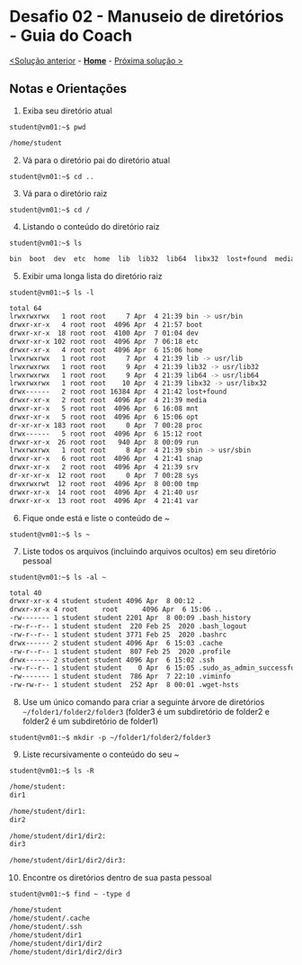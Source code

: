 # Desafio 02 - Manuseio de diretórios - Guia do Coach

[<Solução anterior](./Solution-01.md) - **[Home](./README.md)** - [Próxima solução >](./Solution-03.md)

## Notas e Orientações
1. Exiba seu diretório atual

`student@vm01:~$ pwd`

```bash
/home/student
```

2. Vá para o diretório pai do diretório atual

`student@vm01:~$ cd ..`

3. Vá para o diretório raiz

`student@vm01:~$ cd /`

4. Listando o conteúdo do diretório raiz

`student@vm01:~$ ls`

```bash
bin  boot  dev  etc  home  lib  lib32  lib64  libx32  lost+found  media  mnt  opt  proc  root  run  sbin  snap  srv  sys  tmp  usr  var
```

5. Exibir uma longa lista do diretório raiz

`student@vm01:~$ ls -l`

```bash
total 64
lrwxrwxrwx   1 root root     7 Apr  4 21:39 bin -> usr/bin
drwxr-xr-x   4 root root  4096 Apr  4 21:57 boot
drwxr-xr-x  18 root root  4100 Apr  7 01:04 dev
drwxr-xr-x 102 root root  4096 Apr  7 06:18 etc
drwxr-xr-x   4 root root  4096 Apr  6 15:06 home
lrwxrwxrwx   1 root root     7 Apr  4 21:39 lib -> usr/lib
lrwxrwxrwx   1 root root     9 Apr  4 21:39 lib32 -> usr/lib32
lrwxrwxrwx   1 root root     9 Apr  4 21:39 lib64 -> usr/lib64
lrwxrwxrwx   1 root root    10 Apr  4 21:39 libx32 -> usr/libx32
drwx------   2 root root 16384 Apr  4 21:42 lost+found
drwxr-xr-x   2 root root  4096 Apr  4 21:39 media
drwxr-xr-x   5 root root  4096 Apr  6 16:08 mnt
drwxr-xr-x   5 root root  4096 Apr  6 15:06 opt
dr-xr-xr-x 183 root root     0 Apr  7 00:28 proc
drwx------   5 root root  4096 Apr  6 15:12 root
drwxr-xr-x  26 root root   940 Apr  8 00:09 run
lrwxrwxrwx   1 root root     8 Apr  4 21:39 sbin -> usr/sbin
drwxr-xr-x   6 root root  4096 Apr  4 21:41 snap
drwxr-xr-x   2 root root  4096 Apr  4 21:39 srv
dr-xr-xr-x  12 root root     0 Apr  7 00:28 sys
drwxrwxrwt  12 root root  4096 Apr  8 00:00 tmp
drwxr-xr-x  14 root root  4096 Apr  4 21:40 usr
drwxr-xr-x  13 root root  4096 Apr  4 21:41 var
```

6. Fique onde está e liste o conteúdo de ~

`student@vm01:~$ ls ~`

7. Liste todos os arquivos (incluindo arquivos ocultos) em seu diretório pessoal

`student@vm01:~$ ls -al ~`

```bash
total 40
drwxr-xr-x 4 student student 4096 Apr  8 00:12 .
drwxr-xr-x 4 root      root      4096 Apr  6 15:06 ..
-rw------- 1 student student 2201 Apr  8 00:09 .bash_history
-rw-r--r-- 1 student student  220 Feb 25  2020 .bash_logout
-rw-r--r-- 1 student student 3771 Feb 25  2020 .bashrc
drwx------ 2 student student 4096 Apr  6 15:03 .cache
-rw-r--r-- 1 student student  807 Feb 25  2020 .profile
drwx------ 2 student student 4096 Apr  6 15:02 .ssh
-rw-r--r-- 1 student student    0 Apr  6 15:05 .sudo_as_admin_successful
-rw------- 1 student student  786 Apr  7 22:10 .viminfo
-rw-rw-r-- 1 student student  252 Apr  8 00:01 .wget-hsts
```

8. Use um único comando para criar a seguinte árvore de diretórios `~/folder1/folder2/folder3` (folder3 é um subdiretório de folder2 e folder2 é um subdiretório de folder1)

`student@vm01:~$ mkdir -p ~/folder1/folder2/folder3`

9. Liste recursivamente o conteúdo do seu ~

`student@vm01:~$ ls -R`

```bash
/home/student:
dir1

/home/student/dir1:
dir2

/home/student/dir1/dir2:
dir3

/home/student/dir1/dir2/dir3:
```

10. Encontre os diretórios dentro de sua pasta pessoal

`student@vm01:~$ find ~ -type d`

```bash
/home/student
/home/student/.cache
/home/student/.ssh
/home/student/dir1
/home/student/dir1/dir2
/home/student/dir1/dir2/dir3
```
